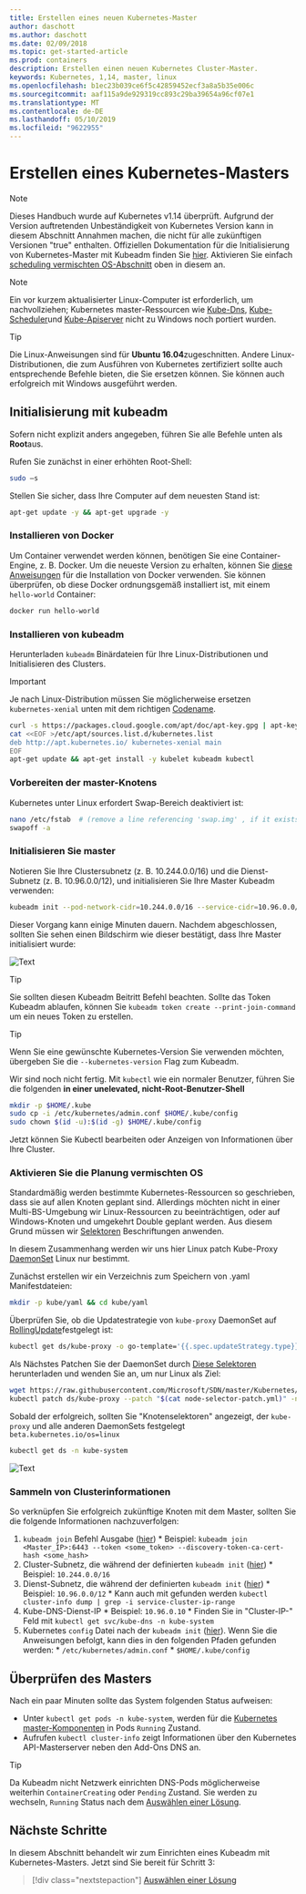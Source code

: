 ```yaml
---
title: Erstellen eines neuen Kubernetes-Master
author: daschott
ms.author: daschott
ms.date: 02/09/2018
ms.topic: get-started-article
ms.prod: containers
description: Erstellen einen neuen Kubernetes Cluster-Master.
keywords: Kubernetes, 1,14, master, linux
ms.openlocfilehash: b1ec23b039ce6f5c42859452ecf3a8a5b35e006c
ms.sourcegitcommit: aaf115a9de929319cc893c29ba39654a96cf07e1
ms.translationtype: MT
ms.contentlocale: de-DE
ms.lasthandoff: 05/10/2019
ms.locfileid: "9622955"
---
```

# <a name="creating-a-kubernetes-master"></a>Erstellen eines Kubernetes-Masters #
> [!NOTE]
> Dieses Handbuch wurde auf Kubernetes v1.14 überprüft. Aufgrund der Version auftretenden Unbeständigkeit von Kubernetes Version kann in diesem Abschnitt Annahmen machen, die nicht für alle zukünftigen Versionen "true" enthalten. Offiziellen Dokumentation für die Initialisierung von Kubernetes-Master mit Kubeadm finden Sie [hier](https://kubernetes.io/docs/setup/independent/install-kubeadm/). Aktivieren Sie einfach [scheduling vermischten OS-Abschnitt](#enable-mixed-os-scheduling) oben in diesem an.

> [!NOTE]  
> Ein vor kurzem aktualisierter Linux-Computer ist erforderlich, um nachvollziehen; Kubernetes master-Ressourcen wie [Kube-Dns](https://kubernetes.io/docs/concepts/services-networking/dns-pod-service/), [Kube-Scheduler](https://kubernetes.io/docs/reference/command-line-tools-reference/kube-scheduler/)und [Kube-Apiserver](https://kubernetes.io/docs/reference/command-line-tools-reference/kube-apiserver/) nicht zu Windows noch portiert wurden. 

> [!tip]
> Die Linux-Anweisungen sind für **Ubuntu 16.04**zugeschnitten. Andere Linux-Distributionen, die zum Ausführen von Kubernetes zertifiziert sollte auch entsprechende Befehle bieten, die Sie ersetzen können. Sie können auch erfolgreich mit Windows ausgeführt werden.


## <a name="initialization-using-kubeadm"></a>Initialisierung mit kubeadm ##
Sofern nicht explizit anders angegeben, führen Sie alle Befehle unten als **Root**aus.

Rufen Sie zunächst in einer erhöhten Root-Shell:

```bash
sudo –s
```

Stellen Sie sicher, dass Ihre Computer auf dem neuesten Stand ist:

```bash
apt-get update -y && apt-get upgrade -y
```

### <a name="install-docker"></a>Installieren von Docker ###
Um Container verwendet werden können, benötigen Sie eine Container-Engine, z. B. Docker. Um die neueste Version zu erhalten, können Sie [diese Anweisungen](https://docs.docker.com/install/linux/docker-ce/ubuntu/) für die Installation von Docker verwenden. Sie können überprüfen, ob diese Docker ordnungsgemäß installiert ist, mit einem `hello-world` Container:

```bash
docker run hello-world
```

### <a name="install-kubeadm"></a>Installieren von kubeadm ###
Herunterladen `kubeadm` Binärdateien für Ihre Linux-Distributionen und Initialisieren des Clusters.

> [!Important]  
> Je nach Linux-Distribution müssen Sie möglicherweise ersetzen `kubernetes-xenial` unten mit dem richtigen [Codename](https://wiki.ubuntu.com/Releases).

```bash
curl -s https://packages.cloud.google.com/apt/doc/apt-key.gpg | apt-key add -
cat <<EOF >/etc/apt/sources.list.d/kubernetes.list
deb http://apt.kubernetes.io/ kubernetes-xenial main
EOF
apt-get update && apt-get install -y kubelet kubeadm kubectl 
```

### <a name="prepare-the-master-node"></a>Vorbereiten der master-Knotens ###
Kubernetes unter Linux erfordert Swap-Bereich deaktiviert ist:

```bash
nano /etc/fstab  # (remove a line referencing 'swap.img' , if it exists)
swapoff -a 
```

### <a name="initialize-master"></a>Initialisieren Sie master ###
Notieren Sie Ihre Clustersubnetz (z. B. 10.244.0.0/16) und die Dienst-Subnetz (z. B. 10.96.0.0/12), und initialisieren Sie Ihre Master Kubeadm verwenden:

```bash
kubeadm init --pod-network-cidr=10.244.0.0/16 --service-cidr=10.96.0.0/12
```

Dieser Vorgang kann einige Minuten dauern. Nachdem abgeschlossen, sollten Sie sehen einen Bildschirm wie dieser bestätigt, dass Ihre Master initialisiert wurde:

![Text](media/kubeadm-init.png)

> [!tip]
> Sie sollten diesen Kubeadm Beitritt Befehl beachten. Sollte das Token Kubeadm ablaufen, können Sie `kubeadm token create --print-join-command` um ein neues Token zu erstellen.

> [!tip]
> Wenn Sie eine gewünschte Kubernetes-Version Sie verwenden möchten, übergeben Sie die `--kubernetes-version` Flag zum Kubeadm.

Wir sind noch nicht fertig. Mit `kubectl` wie ein normaler Benutzer, führen Sie die folgenden __**in einer unelevated, nicht-Root-Benutzer-Shell**__

```bash
mkdir -p $HOME/.kube
sudo cp -i /etc/kubernetes/admin.conf $HOME/.kube/config
sudo chown $(id -u):$(id -g) $HOME/.kube/config
```
Jetzt können Sie Kubectl bearbeiten oder Anzeigen von Informationen über Ihre Cluster.

### <a name="enable-mixed-os-scheduling"></a>Aktivieren Sie die Planung vermischten OS ###
Standardmäßig werden bestimmte Kubernetes-Ressourcen so geschrieben, dass sie auf allen Knoten geplant sind. Allerdings möchten nicht in einer Multi-BS-Umgebung wir Linux-Ressourcen zu beeinträchtigen, oder auf Windows-Knoten und umgekehrt Double geplant werden. Aus diesem Grund müssen wir [Selektoren](https://kubernetes.io/docs/concepts/configuration/assign-pod-node/#nodeselector) Beschriftungen anwenden. 

In diesem Zusammenhang werden wir uns hier Linux patch Kube-Proxy [DaemonSet](https://kubernetes.io/docs/concepts/workloads/controllers/daemonset/) Linux nur bestimmt.

Zunächst erstellen wir ein Verzeichnis zum Speichern von .yaml Manifestdateien:
```bash
mkdir -p kube/yaml && cd kube/yaml
```

Überprüfen Sie, ob die Updatestrategie von `kube-proxy` DaemonSet auf [RollingUpdate](https://kubernetes.io/docs/tasks/manage-daemon/update-daemon-set/)festgelegt ist:

```bash
kubectl get ds/kube-proxy -o go-template='{{.spec.updateStrategy.type}}{{"\n"}}' --namespace=kube-system
```

Als Nächstes Patchen Sie der DaemonSet durch [Diese Selektoren](https://github.com/Microsoft/SDN/tree/master/Kubernetes/flannel/l2bridge/manifests/node-selector-patch.yml) herunterladen und wenden Sie an, um nur Linux als Ziel:

```bash
wget https://raw.githubusercontent.com/Microsoft/SDN/master/Kubernetes/flannel/l2bridge/manifests/node-selector-patch.yml
kubectl patch ds/kube-proxy --patch "$(cat node-selector-patch.yml)" -n=kube-system
```

Sobald der erfolgreich, sollten Sie "Knotenselektoren" angezeigt, der `kube-proxy` und alle anderen DaemonSets festgelegt `beta.kubernetes.io/os=linux`

```bash
kubectl get ds -n kube-system
```

![Text](media/kube-proxy-ds.png)

### <a name="collect-cluster-information"></a>Sammeln von Clusterinformationen ###
So verknüpfen Sie erfolgreich zukünftige Knoten mit dem Master, sollten Sie die folgende Informationen nachzuverfolgen:
  1. `kubeadm join` Befehl Ausgabe ([hier](#initialize-master))
    * Beispiel: `kubeadm join <Master_IP>:6443 --token <some_token> --discovery-token-ca-cert-hash <some_hash>`
  2. Cluster-Subnetz, die während der definierten `kubeadm init` ([hier](#initialize-master))
    * Beispiel: `10.244.0.0/16`
  3. Dienst-Subnetz, die während der definierten `kubeadm init` ([hier](#initialize-master))
    * Beispiel: `10.96.0.0/12`
    * Kann auch mit gefunden werden `kubectl cluster-info dump | grep -i service-cluster-ip-range`
  4. Kube-DNS-Dienst-IP 
    * Beispiel: `10.96.0.10`
    * Finden Sie in "Cluster-IP-" Feld mit `kubectl get svc/kube-dns -n kube-system`
  5. Kubernetes `config` Datei nach der `kubeadm init` ([hier](#initialize-master)). Wenn Sie die Anweisungen befolgt, kann dies in den folgenden Pfaden gefunden werden:
    * `/etc/kubernetes/admin.conf`
    * `$HOME/.kube/config`

## <a name="verifying-the-master"></a>Überprüfen des Masters ##
Nach ein paar Minuten sollte das System folgenden Status aufweisen:

  - Unter `kubectl get pods -n kube-system`, werden für die [Kubernetes master-Komponenten](https://kubernetes.io/docs/concepts/overview/components/#master-components) in Pods `Running` Zustand.
  - Aufrufen `kubectl cluster-info` zeigt Informationen über den Kubernetes API-Masterserver neben den Add-Ons DNS an.
  
> [!tip]
> Da Kubeadm nicht Netzwerk einrichten DNS-Pods möglicherweise weiterhin `ContainerCreating` oder `Pending` Zustand. Sie werden zu wechseln, `Running` Status nach dem [Auswählen einer Lösung](./network-topologies.md).

## <a name="next-steps"></a>Nächste Schritte ## 
In diesem Abschnitt behandelt wir zum Einrichten eines Kubeadm mit Kubernetes-Masters. Jetzt sind Sie bereit für Schritt 3:

> [!div class="nextstepaction"]
> [Auswählen einer Lösung](./network-topologies.md)